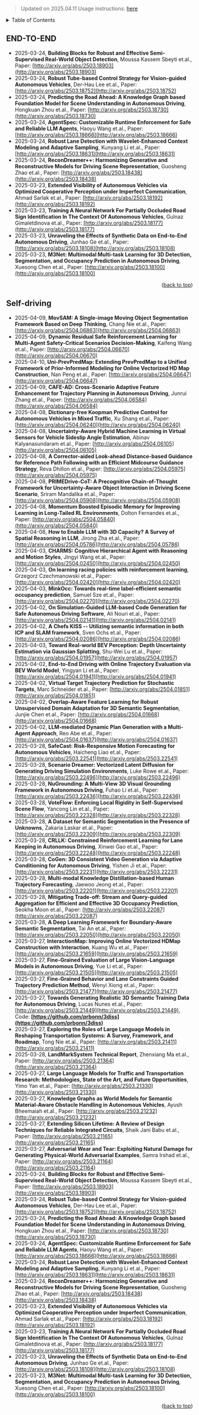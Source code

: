 > Updated on 2025.04.11
> Usage instructions: [here](./docs/README.md#usage)

<details>
  <summary>Table of Contents</summary>
  <ol>
    <li><a href=#end-to-end>END-TO-END</a></li>
    <li><a href=#self-driving>Self-driving</a></li>
  </ol>
</details>

## END-TO-END

- 2025-03-24, **Building Blocks for Robust and Effective Semi-Supervised Real-World Object Detection**, Moussa Kassem Sbeyti et.al., Paper: [http://arxiv.org/abs/2503.18903](http://arxiv.org/abs/2503.18903)
- 2025-03-24, **Robust Tube-based Control Strategy for Vision-guided Autonomous Vehicles**, Der-Hau Lee et.al., Paper: [http://arxiv.org/abs/2503.18752](http://arxiv.org/abs/2503.18752)
- 2025-03-24, **Predicting the Road Ahead: A Knowledge Graph based Foundation Model for Scene Understanding in Autonomous Driving**, Hongkuan Zhou et.al., Paper: [http://arxiv.org/abs/2503.18730](http://arxiv.org/abs/2503.18730)
- 2025-03-24, **AgentSpec: Customizable Runtime Enforcement for Safe and Reliable LLM Agents**, Haoyu Wang et.al., Paper: [http://arxiv.org/abs/2503.18666](http://arxiv.org/abs/2503.18666)
- 2025-03-24, **Robust Lane Detection with Wavelet-Enhanced Context Modeling and Adaptive Sampling**, Kunyang Li et.al., Paper: [http://arxiv.org/abs/2503.18631](http://arxiv.org/abs/2503.18631)
- 2025-03-24, **ReconDreamer++: Harmonizing Generative and Reconstructive Models for Driving Scene Representation**, Guosheng Zhao et.al., Paper: [http://arxiv.org/abs/2503.18438](http://arxiv.org/abs/2503.18438)
- 2025-03-23, **Extended Visibility of Autonomous Vehicles via Optimized Cooperative Perception under Imperfect Communication**, Ahmad Sarlak et.al., Paper: [http://arxiv.org/abs/2503.18192](http://arxiv.org/abs/2503.18192)
- 2025-03-23, **Training A Neural Network For Partially Occluded Road Sign Identification In The Context Of Autonomous Vehicles**, Gulnaz Gimaletdinova et.al., Paper: [http://arxiv.org/abs/2503.18177](http://arxiv.org/abs/2503.18177)
- 2025-03-23, **Unraveling the Effects of Synthetic Data on End-to-End Autonomous Driving**, Junhao Ge et.al., Paper: [http://arxiv.org/abs/2503.18108](http://arxiv.org/abs/2503.18108)
- 2025-03-23, **M3Net: Multimodal Multi-task Learning for 3D Detection, Segmentation, and Occupancy Prediction in Autonomous Driving**, Xuesong Chen et.al., Paper: [http://arxiv.org/abs/2503.18100](http://arxiv.org/abs/2503.18100)

<p align=right>(<a href=#updated-on-20250411>back to top</a>)</p>

## Self-driving

- 2025-04-09, **MovSAM: A Single-image Moving Object Segmentation Framework Based on Deep Thinking**, Chang Nie et.al., Paper: [http://arxiv.org/abs/2504.06863](http://arxiv.org/abs/2504.06863)
- 2025-04-09, **Dynamic Residual Safe Reinforcement Learning for Multi-Agent Safety-Critical Scenarios Decision-Making**, Kaifeng Wang et.al., Paper: [http://arxiv.org/abs/2504.06670](http://arxiv.org/abs/2504.06670)
- 2025-04-10, **Uni-PrevPredMap: Extending PrevPredMap to a Unified Framework of Prior-Informed Modeling for Online Vectorized HD Map Construction**, Nan Peng et.al., Paper: [http://arxiv.org/abs/2504.06647](http://arxiv.org/abs/2504.06647)
- 2025-04-09, **CAFE-AD: Cross-Scenario Adaptive Feature Enhancement for Trajectory Planning in Autonomous Driving**, Junrui Zhang et.al., Paper: [http://arxiv.org/abs/2504.06584](http://arxiv.org/abs/2504.06584)
- 2025-04-08, **Dictionary-free Koopman Predictive Control for Autonomous Vehicles in Mixed Traffic**, Xu Shang et.al., Paper: [http://arxiv.org/abs/2504.06240](http://arxiv.org/abs/2504.06240)
- 2025-04-08, **Uncertainty-Aware Hybrid Machine Learning in Virtual Sensors for Vehicle Sideslip Angle Estimation**, Abinav Kalyanasundaram et.al., Paper: [http://arxiv.org/abs/2504.06105](http://arxiv.org/abs/2504.06105)
- 2025-04-08, **A Corrector-aided Look-ahead Distance-based Guidance for Reference Path Following with an Efficient Midcourse Guidance Strategy**, Reva Dhillon et.al., Paper: [http://arxiv.org/abs/2504.05975](http://arxiv.org/abs/2504.05975)
- 2025-04-08, **PRIMEDrive-CoT: A Precognitive Chain-of-Thought Framework for Uncertainty-Aware Object Interaction in Driving Scene Scenario**, Sriram Mandalika et.al., Paper: [http://arxiv.org/abs/2504.05908](http://arxiv.org/abs/2504.05908)
- 2025-04-08, **Momentum Boosted Episodic Memory for Improving Learning in Long-Tailed RL Environments**, Dolton Fernandes et.al., Paper: [http://arxiv.org/abs/2504.05840](http://arxiv.org/abs/2504.05840)
- 2025-04-08, **How to Enable LLM with 3D Capacity? A Survey of Spatial Reasoning in LLM**, Jirong Zha et.al., Paper: [http://arxiv.org/abs/2504.05786](http://arxiv.org/abs/2504.05786)
- 2025-04-03, **CHARMS: Cognitive Hierarchical Agent with Reasoning and Motion Styles**, Jingyi Wang et.al., Paper: [http://arxiv.org/abs/2504.02450](http://arxiv.org/abs/2504.02450)
- 2025-04-03, **On learning racing policies with reinforcement learning**, Grzegorz Czechmanowski et.al., Paper: [http://arxiv.org/abs/2504.02420](http://arxiv.org/abs/2504.02420)
- 2025-04-03, **MinkOcc: Towards real-time label-efficient semantic occupancy prediction**, Samuel Sze et.al., Paper: [http://arxiv.org/abs/2504.02270](http://arxiv.org/abs/2504.02270)
- 2025-04-02, **On Simulation-Guided LLM-based Code Generation for Safe Autonomous Driving Software**, Ali Nouri et.al., Paper: [http://arxiv.org/abs/2504.02141](http://arxiv.org/abs/2504.02141)
- 2025-04-02, **A Chefs KISS -- Utilizing semantic information in both ICP and SLAM framework**, Sven Ochs et.al., Paper: [http://arxiv.org/abs/2504.02086](http://arxiv.org/abs/2504.02086)
- 2025-04-03, **Toward Real-world BEV Perception: Depth Uncertainty Estimation via Gaussian Splatting**, Shu-Wei Lu et.al., Paper: [http://arxiv.org/abs/2504.01957](http://arxiv.org/abs/2504.01957)
- 2025-04-02, **End-to-End Driving with Online Trajectory Evaluation via BEV World Model**, Yingyan Li et.al., Paper: [http://arxiv.org/abs/2504.01941](http://arxiv.org/abs/2504.01941)
- 2025-04-02, **Virtual Target Trajectory Prediction for Stochastic Targets**, Marc Schneider et.al., Paper: [http://arxiv.org/abs/2504.01851](http://arxiv.org/abs/2504.01851)
- 2025-04-02, **Overlap-Aware Feature Learning for Robust Unsupervised Domain Adaptation for 3D Semantic Segmentation**, Junjie Chen et.al., Paper: [http://arxiv.org/abs/2504.01668](http://arxiv.org/abs/2504.01668)
- 2025-04-02, **LLM-mediated Dynamic Plan Generation with a Multi-Agent Approach**, Reo Abe et.al., Paper: [http://arxiv.org/abs/2504.01637](http://arxiv.org/abs/2504.01637)
- 2025-03-28, **SafeCast: Risk-Responsive Motion Forecasting for Autonomous Vehicles**, Haicheng Liao et.al., Paper: [http://arxiv.org/abs/2503.22541](http://arxiv.org/abs/2503.22541)
- 2025-03-28, **Scenario Dreamer: Vectorized Latent Diffusion for Generating Driving Simulation Environments**, Luke Rowe et.al., Paper: [http://arxiv.org/abs/2503.22496](http://arxiv.org/abs/2503.22496)
- 2025-03-28, **NuGrounding: A Multi-View 3D Visual Grounding Framework in Autonomous Driving**, Fuhao Li et.al., Paper: [http://arxiv.org/abs/2503.22436](http://arxiv.org/abs/2503.22436)
- 2025-03-28, **VoteFlow: Enforcing Local Rigidity in Self-Supervised Scene Flow**, Yancong Lin et.al., Paper: [http://arxiv.org/abs/2503.22328](http://arxiv.org/abs/2503.22328)
- 2025-03-28, **A Dataset for Semantic Segmentation in the Presence of Unknowns**, Zakaria Laskar et.al., Paper: [http://arxiv.org/abs/2503.22309](http://arxiv.org/abs/2503.22309)
- 2025-03-28, **CRLLK: Constrained Reinforcement Learning for Lane Keeping in Autonomous Driving**, Xinwei Gao et.al., Paper: [http://arxiv.org/abs/2503.22248](http://arxiv.org/abs/2503.22248)
- 2025-03-28, **CoGen: 3D Consistent Video Generation via Adaptive Conditioning for Autonomous Driving**, Yishen Ji et.al., Paper: [http://arxiv.org/abs/2503.22231](http://arxiv.org/abs/2503.22231)
- 2025-03-28, **Multi-modal Knowledge Distillation-based Human Trajectory Forecasting**, Jaewoo Jeong et.al., Paper: [http://arxiv.org/abs/2503.22201](http://arxiv.org/abs/2503.22201)
- 2025-03-28, **Mitigating Trade-off: Stream and Query-guided Aggregation for Efficient and Effective 3D Occupancy Prediction**, Seokha Moon et.al., Paper: [http://arxiv.org/abs/2503.22087](http://arxiv.org/abs/2503.22087)
- 2025-03-28, **A Deep Learning Framework for Boundary-Aware Semantic Segmentation**, Tai An et.al., Paper: [http://arxiv.org/abs/2503.22050](http://arxiv.org/abs/2503.22050)
- 2025-03-27, **InteractionMap: Improving Online Vectorized HDMap Construction with Interaction**, Kuang Wu et.al., Paper: [http://arxiv.org/abs/2503.21659](http://arxiv.org/abs/2503.21659)
- 2025-03-27, **Fine-Grained Evaluation of Large Vision-Language Models in Autonomous Driving**, Yue Li et.al., Paper: [http://arxiv.org/abs/2503.21505](http://arxiv.org/abs/2503.21505)
- 2025-03-27, **Fine-Grained Behavior and Lane Constraints Guided Trajectory Prediction Method**, Wenyi Xiong et.al., Paper: [http://arxiv.org/abs/2503.21477](http://arxiv.org/abs/2503.21477)
- 2025-03-27, **Towards Generating Realistic 3D Semantic Training Data for Autonomous Driving**, Lucas Nunes et.al., Paper: [http://arxiv.org/abs/2503.21449](http://arxiv.org/abs/2503.21449), Code: **[https://github.com/prbonn/3diss](https://github.com/prbonn/3diss)**
- 2025-03-27, **Exploring the Roles of Large Language Models in Reshaping Transportation Systems: A Survey, Framework, and Roadmap**, Tong Nie et.al., Paper: [http://arxiv.org/abs/2503.21411](http://arxiv.org/abs/2503.21411)
- 2025-03-28, **LandMarkSystem Technical Report**, Zhenxiang Ma et.al., Paper: [http://arxiv.org/abs/2503.21364](http://arxiv.org/abs/2503.21364)
- 2025-03-27, **Large Language Models for Traffic and Transportation Research: Methodologies, State of the Art, and Future Opportunities**, Yimo Yan et.al., Paper: [http://arxiv.org/abs/2503.21330](http://arxiv.org/abs/2503.21330)
- 2025-03-27, **Knowledge Graphs as World Models for Semantic Material-Aware Obstacle Handling in Autonomous Vehicles**, Ayush Bheemaiah et.al., Paper: [http://arxiv.org/abs/2503.21232](http://arxiv.org/abs/2503.21232)
- 2025-03-27, **Extending Silicon Lifetime: A Review of Design Techniques for Reliable Integrated Circuits**, Shaik Jani Babu et.al., Paper: [http://arxiv.org/abs/2503.21165](http://arxiv.org/abs/2503.21165)
- 2025-03-27, **Adversarial Wear and Tear: Exploiting Natural Damage for Generating Physical-World Adversarial Examples**, Samra Irshad et.al., Paper: [http://arxiv.org/abs/2503.21164](http://arxiv.org/abs/2503.21164)
- 2025-03-24, **Building Blocks for Robust and Effective Semi-Supervised Real-World Object Detection**, Moussa Kassem Sbeyti et.al., Paper: [http://arxiv.org/abs/2503.18903](http://arxiv.org/abs/2503.18903)
- 2025-03-24, **Robust Tube-based Control Strategy for Vision-guided Autonomous Vehicles**, Der-Hau Lee et.al., Paper: [http://arxiv.org/abs/2503.18752](http://arxiv.org/abs/2503.18752)
- 2025-03-24, **Predicting the Road Ahead: A Knowledge Graph based Foundation Model for Scene Understanding in Autonomous Driving**, Hongkuan Zhou et.al., Paper: [http://arxiv.org/abs/2503.18730](http://arxiv.org/abs/2503.18730)
- 2025-03-24, **AgentSpec: Customizable Runtime Enforcement for Safe and Reliable LLM Agents**, Haoyu Wang et.al., Paper: [http://arxiv.org/abs/2503.18666](http://arxiv.org/abs/2503.18666)
- 2025-03-24, **Robust Lane Detection with Wavelet-Enhanced Context Modeling and Adaptive Sampling**, Kunyang Li et.al., Paper: [http://arxiv.org/abs/2503.18631](http://arxiv.org/abs/2503.18631)
- 2025-03-24, **ReconDreamer++: Harmonizing Generative and Reconstructive Models for Driving Scene Representation**, Guosheng Zhao et.al., Paper: [http://arxiv.org/abs/2503.18438](http://arxiv.org/abs/2503.18438)
- 2025-03-23, **Extended Visibility of Autonomous Vehicles via Optimized Cooperative Perception under Imperfect Communication**, Ahmad Sarlak et.al., Paper: [http://arxiv.org/abs/2503.18192](http://arxiv.org/abs/2503.18192)
- 2025-03-23, **Training A Neural Network For Partially Occluded Road Sign Identification In The Context Of Autonomous Vehicles**, Gulnaz Gimaletdinova et.al., Paper: [http://arxiv.org/abs/2503.18177](http://arxiv.org/abs/2503.18177)
- 2025-03-23, **Unraveling the Effects of Synthetic Data on End-to-End Autonomous Driving**, Junhao Ge et.al., Paper: [http://arxiv.org/abs/2503.18108](http://arxiv.org/abs/2503.18108)
- 2025-03-23, **M3Net: Multimodal Multi-task Learning for 3D Detection, Segmentation, and Occupancy Prediction in Autonomous Driving**, Xuesong Chen et.al., Paper: [http://arxiv.org/abs/2503.18100](http://arxiv.org/abs/2503.18100)

<p align=right>(<a href=#updated-on-20250411>back to top</a>)</p>

[contributors-shield]: https://img.shields.io/github/contributors/Vincentqyw/cv-arxiv-daily.svg?style=for-the-badge
[contributors-url]: https://github.com/Vincentqyw/cv-arxiv-daily/graphs/contributors
[forks-shield]: https://img.shields.io/github/forks/Vincentqyw/cv-arxiv-daily.svg?style=for-the-badge
[forks-url]: https://github.com/Vincentqyw/cv-arxiv-daily/network/members
[stars-shield]: https://img.shields.io/github/stars/Vincentqyw/cv-arxiv-daily.svg?style=for-the-badge
[stars-url]: https://github.com/Vincentqyw/cv-arxiv-daily/stargazers
[issues-shield]: https://img.shields.io/github/issues/Vincentqyw/cv-arxiv-daily.svg?style=for-the-badge
[issues-url]: https://github.com/Vincentqyw/cv-arxiv-daily/issues

